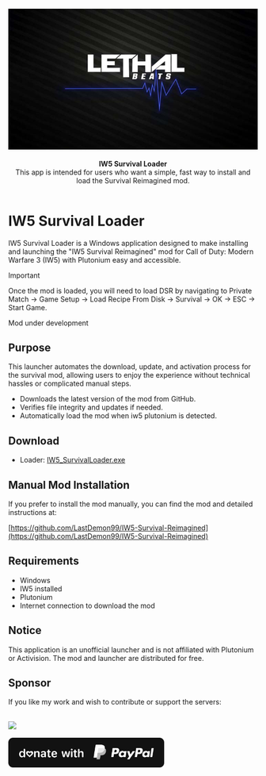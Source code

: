 <p align="center">
  <img src="https://github.com/LastDemon99/LastDemon99/blob/main/Data/lb_logo.jpg">  
  <br><br>
  <b>IW5 Survival Loader</b><br>
  <a>This app is intended for users who want a simple, fast way to install and load the Survival Reimagined mod.</a> 
  <br><br>
</p>

# IW5 Survival Loader

IW5 Survival Loader is a Windows application designed to make installing and launching the "IW5 Survival Reimagined" mod for Call of Duty: Modern Warfare 3 (IW5) with Plutonium easy and accessible.

> [!IMPORTANT]
> Once the mod is loaded, you will need to load DSR by navigating to Private Match -> Game Setup -> Load Recipe From Disk -> Survival -> OK -> ESC -> Start Game.
> 
> Mod under development
> 

## Purpose
This launcher automates the download, update, and activation process for the survival mod, allowing users to enjoy the experience without technical hassles or complicated manual steps.

- Downloads the latest version of the mod from GitHub.
- Verifies file integrity and updates if needed.
- Automatically load the mod when iw5 plutonium is detected.

## Download
- Loader: [IW5_SurvivalLoader.exe](https://github.com/LethalBeats/IW5-Survival-Loader/releases/download/iw5-survival-loader-v1.0/IW5_SurvivalLoader.exe)

## Manual Mod Installation
If you prefer to install the mod manually, you can find the mod and detailed instructions at:

[https://github.com/LastDemon99/IW5-Survival-Reimagined](https://github.com/LastDemon99/IW5-Survival-Reimagined)

## Requirements
- Windows
- IW5 installed
- Plutonium
- Internet connection to download the mod

## Notice
This application is an unofficial launcher and is not affiliated with Plutonium or Activision. The mod and launcher are distributed for free.

## Sponsor
If you like my work and wish to contribute or support the servers:<br><br/>

<a href="https://ko-fi.com/lethalbeats"><img src="https://ko-fi.com/img/githubbutton_sm.svg" height="60"></a>

<a href="https://www.paypal.com/paypalme/lastdemon99/"><img src="https://github.com/LastDemon99/LastDemon99/blob/main/Data/paypal_dark.svg" height="60"></a>
